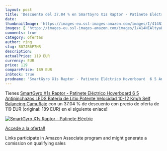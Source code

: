 ```yaml
---
layout: post
title: 'Descuento del 37.04 % en SmartGyro X1s Raptor - Patinete Eléctric'
date: 
thumbnailImage: 'https://images-eu.ssl-images-amazon.com/images/I/414NIAltyaL._SL200_.jpg'
images: [ 'https://images-eu.ssl-images-amazon.com/images/I/414NIAltyaL._SL200_.jpg' ]
comments: true
category: ofertas
author: ring
slug: B07JB6P7HR
description:
actualPrice: 119 EUR
currency: EUR
price: 119
comparePrice: 189 EUR
inStock: true
prodname: 'SmartGyro X1s Raptor - Patinete Eléctrico Hoverboard  6 5 Antipinchazos  LEDS  Batería de Litio Potente  Velocidad 10-12 Km/h  Self Balancing  Camuflaje'
---
```


Tienes [SmartGyro X1s Raptor - Patinete Eléctrico Hoverboard  6 5 Antipinchazos  LEDS  Batería de Litio Potente  Velocidad 10-12 Km/h  Self Balancing  Camuflaje](https://www.amazon.es/dp/B07JB6P7HR/?tag=tolees-21) con un 37.04 % de descuento con precio de oferta de 119 EUR (original: 189 EUR) en el siguiente enlace!

[![SmartGyro X1s Raptor - Patinete Eléctric](https://images-eu.ssl-images-amazon.com/images/I/414NIAltyaL._SL200_.jpg)](https://www.amazon.es/dp/B07JB6P7HR/?tag=tolees-21)

[Accede a la oferta!!](https://www.amazon.es/dp/B07JB6P7HR/?tag=tolees-21)

Links participate in Amazon Associate program and might generate a comission on qualifying sales


